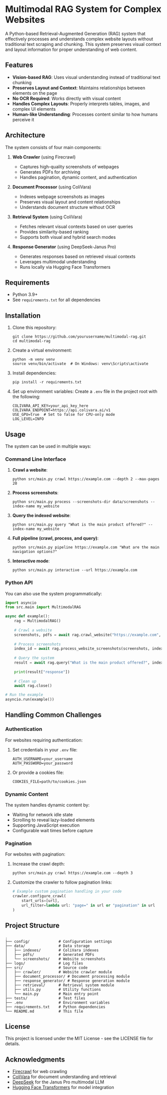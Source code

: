# Multimodal RAG System for Complex Websites

A Python-based Retrieval-Augmented Generation (RAG) system that effectively processes and understands complex website layouts without traditional text scraping and chunking. This system preserves visual context and layout information for proper understanding of web content.

## Features

- **Vision-based RAG**: Uses visual understanding instead of traditional text chunking
- **Preserves Layout and Context**: Maintains relationships between elements on the page
- **No OCR Required**: Works directly with visual content
- **Handles Complex Layouts**: Properly interprets tables, images, and complex UI elements
- **Human-like Understanding**: Processes content similar to how humans perceive it

## Architecture

The system consists of four main components:

1. **Web Crawler** (using Firecrawl)
   - Captures high-quality screenshots of webpages
   - Generates PDFs for archiving
   - Handles pagination, dynamic content, and authentication

2. **Document Processor** (using ColiVara)
   - Indexes webpage screenshots as images
   - Preserves visual layout and content relationships
   - Understands document structure without OCR

3. **Retrieval System** (using ColiVara)
   - Fetches relevant visual contexts based on user queries
   - Provides similarity-based ranking
   - Supports both visual and hybrid search modes

4. **Response Generator** (using DeepSeek-Janus Pro)
   - Generates responses based on retrieved visual contexts
   - Leverages multimodal understanding
   - Runs locally via Hugging Face Transformers

## Requirements

- Python 3.9+
- See `requirements.txt` for all dependencies

## Installation

1. Clone this repository:
   ```
   git clone https://github.com/yourusername/multimodal-rag.git
   cd multimodal-rag
   ```

2. Create a virtual environment:
   ```
   python -m venv venv
   source venv/bin/activate  # On Windows: venv\Scripts\activate
   ```

3. Install dependencies:
   ```
   pip install -r requirements.txt
   ```

4. Set up environment variables:
   Create a `.env` file in the project root with the following:
   ```
   COLIVARA_API_KEY=your_api_key_here
   COLIVARA_ENDPOINT=https://api.colivara.ai/v1
   USE_GPU=true  # Set to false for CPU-only mode
   LOG_LEVEL=INFO
   ```

## Usage

The system can be used in multiple ways:

### Command Line Interface

1. **Crawl a website**:
   ```
   python src/main.py crawl https://example.com --depth 2 --max-pages 20
   ```

2. **Process screenshots**:
   ```
   python src/main.py process --screenshots-dir data/screenshots --index-name my_website
   ```

3. **Query the indexed website**:
   ```
   python src/main.py query "What is the main product offered?" --index-name my_website
   ```

4. **Full pipeline (crawl, process, and query)**:
   ```
   python src/main.py pipeline https://example.com "What are the main navigation options?"
   ```

5. **Interactive mode**:
   ```
   python src/main.py interactive --url https://example.com
   ```

### Python API

You can also use the system programmatically:

```python
import asyncio
from src.main import MultimodalRAG

async def example():
    rag = MultimodalRAG()
    
    # Crawl a website
    screenshots, pdfs = await rag.crawl_website("https://example.com", max_depth=2, max_pages=20)
    
    # Process screenshots
    index_id = await rag.process_website_screenshots(screenshots, index_name="example_com")
    
    # Query the system
    result = await rag.query("What is the main product offered?", index_name="example_com")
    
    print(result["response"])
    
    # Clean up
    await rag.close()

# Run the example
asyncio.run(example())
```

## Handling Common Challenges

### Authentication

For websites requiring authentication:

1. Set credentials in your `.env` file:
   ```
   AUTH_USERNAME=your_username
   AUTH_PASSWORD=your_password
   ```

2. Or provide a cookies file:
   ```
   COOKIES_FILE=path/to/cookies.json
   ```

### Dynamic Content

The system handles dynamic content by:

- Waiting for network idle state
- Scrolling to reveal lazy-loaded elements
- Supporting JavaScript execution
- Configurable wait times before capture

### Pagination

For websites with pagination:

1. Increase the crawl depth:
   ```
   python src/main.py crawl https://example.com --depth 3
   ```

2. Customize the crawler to follow pagination links:
   ```python
   # Example custom pagination handling in your code
   crawler.configure_crawl(
       start_urls=[url],
       url_filter=lambda url: "page=" in url or "pagination" in url
   )
   ```

## Project Structure

```
.
├── config/             # Configuration settings
├── data/               # Data storage
│   ├── indexes/        # ColiVara indexes
│   ├── pdfs/           # Generated PDFs
│   └── screenshots/    # Website screenshots
├── logs/               # Log files
├── src/                # Source code
│   ├── crawler/        # Website crawler module
│   ├── document_processor/ # Document processing module
│   ├── response_generator/ # Response generation module
│   ├── retrieval/      # Retrieval system module
│   ├── utils.py        # Utility functions
│   └── main.py         # Main entry point
├── tests/              # Test files
├── .env                # Environment variables
├── requirements.txt    # Python dependencies
└── README.md           # This file
```

## License

This project is licensed under the MIT License - see the LICENSE file for details.

## Acknowledgments

- [Firecrawl](https://github.com/example/firecrawl) for web crawling
- [ColiVara](https://colivara.ai) for document understanding and retrieval
- [DeepSeek](https://github.com/deepseek-ai/DeepSeek-Janus) for the Janus Pro multimodal LLM
- [Hugging Face Transformers](https://huggingface.co/docs/transformers) for model integration 